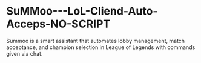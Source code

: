 # SuMMoo---LoL-Cliend-Auto-Acceps-NO-SCRIPT
Summoo is a smart assistant that automates lobby management, match acceptance, and champion selection in League of Legends with commands given via chat.
